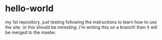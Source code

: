 # hello-world
my 1st repository, just testing 
following the instructions to learn how to use the site.
\n this should be intresting..I'm writing this on a branch! then it will be merged to the master.

